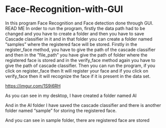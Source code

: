# Face-Recognition-with-GUI
In this program Face Recognition and Face detection done through GUI. 
READ ME
In order to run the program, firstly the data path had to be changed and you have to create a folder and then you have to save Cascade classifier  in it and in that folder you can create a folder named “samples” where the registered face will be stored.
Firstly in the register_face method, you have  to give the path of the cascade classifier and then in the ”file_path” you have give the path of folder where the registered face  is stored and in the verify_face method again you have to give the path of cascade classifier.
Then you can run the program, if you click on register_face then It will register your face and if you click on verify_face then it will recognize the face if it is present in the data set. 



https://imgur.com/1S9i6RH

As you can see in my desktop, I have created a folder named AI

And in the AI folder I have saved the cascade classifier and there is another folder named “sample” for storing the registered face.
 
And you can see in sample folder, there are registered face are stored
